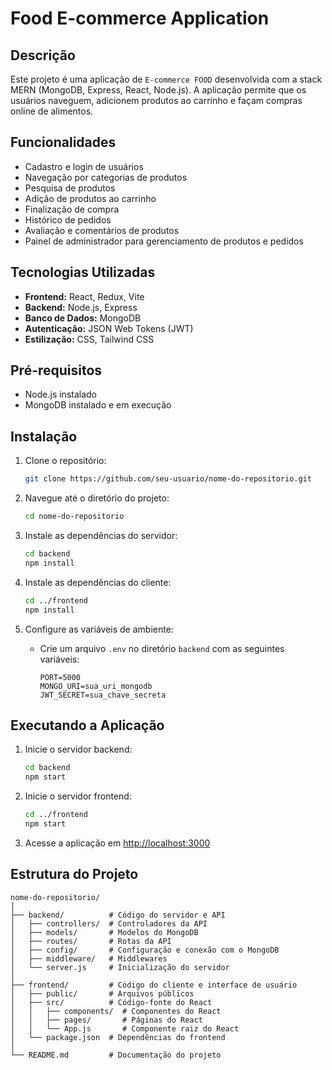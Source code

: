 # Food E-commerce Application

## Descrição
Este projeto é uma aplicação de ```E-commerce FOOD``` desenvolvida com a stack MERN (MongoDB, Express, React, Node.js). A aplicação permite que os usuários naveguem, adicionem produtos ao carrinho e façam compras online de alimentos.

## Funcionalidades
- Cadastro e login de usuários
- Navegação por categorias de produtos
- Pesquisa de produtos
- Adição de produtos ao carrinho
- Finalização de compra
- Histórico de pedidos
- Avaliação e comentários de produtos
- Painel de administrador para gerenciamento de produtos e pedidos

## Tecnologias Utilizadas
- **Frontend:** React, Redux, Vite
- **Backend:** Node.js, Express
- **Banco de Dados:** MongoDB
- **Autenticação:** JSON Web Tokens (JWT)
- **Estilização:** CSS, Tailwind CSS

## Pré-requisitos
- Node.js instalado
- MongoDB instalado e em execução

## Instalação
1. Clone o repositório:
    ```bash
    git clone https://github.com/seu-usuario/nome-do-repositorio.git
    ```

2. Navegue até o diretório do projeto:
    ```bash
    cd nome-do-repositorio
    ```

3. Instale as dependências do servidor:
    ```bash
    cd backend
    npm install
    ```

4. Instale as dependências do cliente:
    ```bash
    cd ../frontend
    npm install
    ```

5. Configure as variáveis de ambiente:
    - Crie um arquivo `.env` no diretório `backend` com as seguintes variáveis:
        ```env
        PORT=5000
        MONGO_URI=sua_uri_mongodb
        JWT_SECRET=sua_chave_secreta
        ```

## Executando a Aplicação
1. Inicie o servidor backend:
    ```bash
    cd backend
    npm start
    ```

2. Inicie o servidor frontend:
    ```bash
    cd ../frontend
    npm start
    ```

3. Acesse a aplicação em [http://localhost:3000](http://localhost:3000)

## Estrutura do Projeto
```plaintext
nome-do-repositorio/
│
├── backend/          # Código do servidor e API
│   ├── controllers/  # Controladores da API
│   ├── models/       # Modelos do MongoDB
│   ├── routes/       # Rotas da API
│   ├── config/       # Configuração e conexão com o MongoDB
│   ├── middleware/   # Middlewares
│   └── server.js     # Inicialização do servidor
│
├── frontend/         # Código do cliente e interface de usuário
│   ├── public/       # Arquivos públicos
│   ├── src/          # Código-fonte do React
│   │   ├── components/  # Componentes do React
│   │   ├── pages/       # Páginas do React
│   │   └── App.js       # Componente raiz do React
│   └── package.json  # Dependências do frontend
│
└── README.md         # Documentação do projeto

